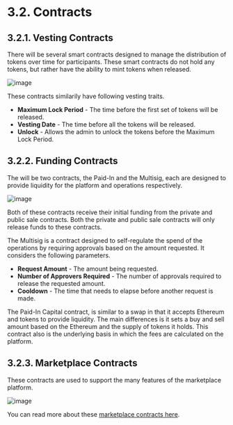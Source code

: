 # 3.2. Contracts

## 3.2.1. Vesting Contracts

There will be several smart contracts designed to manage the distribution of tokens over time for participants. These smart contracts do not hold any tokens, but rather have the ability to mint tokens when released.

![image](https://user-images.githubusercontent.com/120378/154857476-079adcf2-866e-4cf5-bdeb-3ce3d5b48bf1.png)

These contracts similarily have following vesting traits.

 * **Maximum Lock Period** - The time before the first set of tokens will be released.
 * **Vesting Date** - The time before all the tokens will be released.
 * **Unlock** - Allows the admin to unlock the tokens before the Maximum Lock Period.

## 3.2.2. Funding Contracts

The will be two contracts, the Paid-In and the Multisig, each are designed to provide liquidity for the platform and operations respectively.

![image](https://user-images.githubusercontent.com/120378/154857509-bb7060cf-9554-4019-84e2-8fa04dbdf674.png)

Both of these contracts receive their initial funding from the private and public sale contracts. Both the private and public sale contracts will only release funds to these contracts. 

The Multisig is a contract designed to self-regulate the spend of the operations by requiring approvals based on the amount requested. It considers the following parameters.

 * **Request Amount** - The amount being requested.
 * **Number of Approvers Required** - The number of approvals required to release the requested amount.
 * **Cooldown** - The time that needs to elapse before another request is made.

The Paid-In Capital contract, is similar to a swap in that it accepts Ethereum and tokens to provide liquidity. The main differences is it sets a buy and sell amount based on the Ethereum and the supply of tokens it holds. This contract also is the underlying basis in which the fees are calculated on the platform.

## 3.2.3. Marketplace Contracts

These contracts are used to support the many features of the marketplace platform.

![image](https://user-images.githubusercontent.com/120378/154857583-e4f52cf8-6337-4a75-aa7b-b5045dd8b2dc.png)

You can read more about these [marketplace contracts here](./3.3.-marketplace.md).
